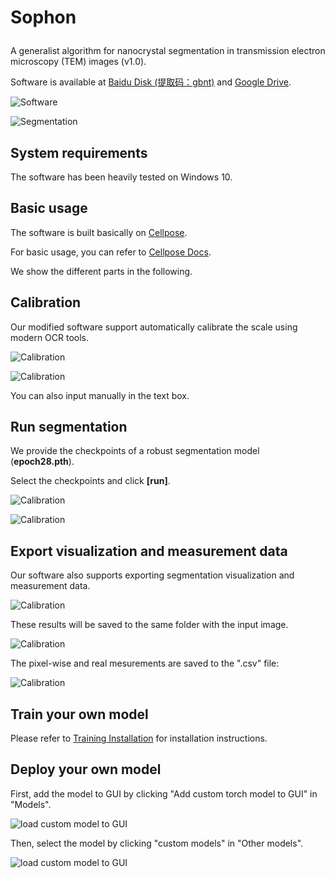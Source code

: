 # <p>  <b>Sophon </b> </p>

A generalist algorithm for nanocrystal segmentation in transmission electron microscopy (TEM) images (v1.0).

Software is available at [Baidu Disk (提取码：gbnt)](https://pan.baidu.com/s/1Q_3n1sHRCqzB56Sz54JSqw) and [Google Drive](https://drive.google.com/file/d/1-klszlNdlVBu8xbInkTYjnsokVglEOtr/view?usp=drive_link).

![Software](../assets/software.png)

![Segmentation](../assets/1-0001_visualization.png)

## System requirements

The software has been heavily tested on Windows 10.

## Basic usage

The software is built basically on [Cellpose](https://github.com/MouseLand/cellpose).

For basic usage, you can refer to [Cellpose Docs](https://cellpose.readthedocs.io/en/latest/gui.html#using-the-gui).

We show the different parts in the following.

## Calibration

Our modified software support automatically calibrate the scale using modern OCR tools.

![Calibration](../assets/cailbration1.png)

![Calibration](../assets/cailbration2.png)

You can also input manually in the text box.

## Run segmentation

We provide the checkpoints of a robust segmentation model (**epoch28.pth**).

Select the checkpoints and click **[run]**.

![Calibration](../assets/run1.png)

![Calibration](../assets/run2.png)

## Export visualization and measurement data

Our software also supports exporting segmentation visualization and measurement data.

![Calibration](../assets/export.png)

These results will be saved to the same folder with the input image.

![Calibration](../assets/export2.png)

The pixel-wise and real mesurements are saved to the ".csv" file:

![Calibration](../assets/measurement.png)

## Train your own model

Please refer to [Training Installation](train/README.md) for installation instructions.

## Deploy your own model

First, add the model to GUI by clicking "Add custom torch model to GUI" in "Models".

![load custom model to GUI](../assets/load_model.png)

Then, select the model by clicking "custom models" in "Other models".

![load custom model to GUI](../assets/load_model2.png)